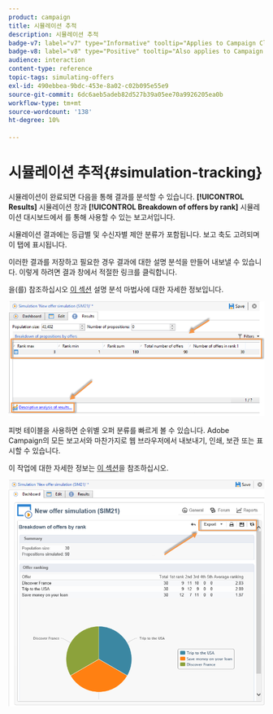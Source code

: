 ```yaml
---
product: campaign
title: 시뮬레이션 추적
description: 시뮬레이션 추적
badge-v7: label="v7" type="Informative" tooltip="Applies to Campaign Classic v7"
badge-v8: label="v8" type="Positive" tooltip="Also applies to Campaign v8"
audience: interaction
content-type: reference
topic-tags: simulating-offers
exl-id: 490ebbea-9bdc-453e-8a02-c02b095e55e9
source-git-commit: 6dc6aeb5adeb82d527b39a05ee70a9926205ea0b
workflow-type: tm+mt
source-wordcount: '138'
ht-degree: 10%

---
```


# 시뮬레이션 추적{#simulation-tracking}



시뮬레이션이 완료되면 다음을 통해 결과를 분석할 수 있습니다. **[!UICONTROL Results]** 시뮬레이션 창과 **[!UICONTROL Breakdown of offers by rank]** 시뮬레이션 대시보드에서 를 통해 사용할 수 있는 보고서입니다.

시뮬레이션 결과에는 등급별 및 수신자별 제안 분류가 포함됩니다. 보고 축도 고려되며 이 탭에 표시됩니다.

이러한 결과를 저장하고 필요한 경우 결과에 대한 설명 분석을 만들어 내보낼 수 있습니다. 이렇게 하려면 결과 창에서 적절한 링크를 클릭합니다.

을(를) 참조하십시오 [이 섹션](../../reporting/using/about-descriptive-analysis.md) 설명 분석 마법사에 대한 자세한 정보입니다.

![](assets/offer_simulation_012.png)

피벗 테이블을 사용하면 순위별 오퍼 분류를 빠르게 볼 수 있습니다. Adobe Campaign의 모든 보고서와 마찬가지로 웹 브라우저에서 내보내기, 인쇄, 보관 또는 표시할 수 있습니다.

이 작업에 대한 자세한 정보는 [이 섹션](../../reporting/using/actions-on-reports.md)을 참조하십시오.

![](assets/offer_simulation_013.png)
